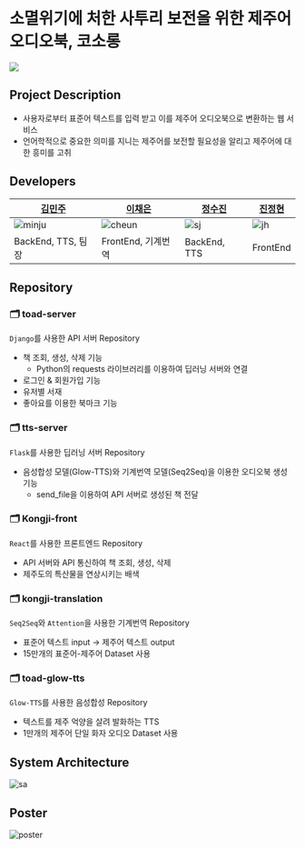 # 소멸위기에 처한 사투리 보전을 위한 제주어 오디오북, 코소롱
![](https://user-images.githubusercontent.com/81242672/169936577-7bc4d24a-53e0-4615-a019-9ef060b8946f.png)
## Project Description
- 사용자로부터 표준어 텍스트를 입력 받고 이를 제주어 오디오북으로 변환하는 웹 서비스
- 언어학적으로 중요한 의미를 지니는 제주어를 보전할 필요성을 알리고 제주어에 대한 흥미를 고취

## Developers
|[김민주](https://github.com/MINJU-KIMmm)|[이채은](https://github.com/lcheun)|[정수진](https://github.com/offsujin)|[진정현](https://github.com/jh-jin)|
|---|---|---|---|
|![minju](https://github.com/MINJU-KIMmm.png)|![cheun](https://github.com/lcheun.png)|![sj](https://github.com/offsujin.png)|![jh](https://github.com/jh-jin.png)|
|BackEnd, TTS, 팀장|FrontEnd, 기계번역|BackEnd, TTS|FrontEnd|

## Repository
### 🗂 toad-server
`Django`를 사용한 API 서버 Repository
- 책 조회, 생성, 삭제 기능
  - Python의 requests 라이브러리를 이용하여 딥러닝 서버와 연결
- 로그인 & 회원가입 기능
- 유저별 서재
- 좋아요를 이용한 북마크 기능
### 🗂 tts-server
`Flask`를 사용한 딥러닝 서버 Repository
- 음성합성 모델(Glow-TTS)와 기계번역 모델(Seq2Seq)을 이용한 오디오북 생성 기능
  - send_file을 이용하여 API 서버로 생성된 책 전달
### 🗂 Kongji-front
`React`를 사용한 프론트엔드 Repository
- API 서버와 API 통신하여 책 조회, 생성, 삭제
- 제주도의 특산물을 연상시키는 배색
### 🗂 kongji-translation
`Seq2Seq`와 `Attention`을 사용한 기계번역 Repository
- 표준어 텍스트 input -> 제주어 텍스트 output
- 15만개의 표준어-제주어 Dataset 사용
### 🗂 toad-glow-tts
`Glow-TTS`를 사용한 음성합성 Repository
- 텍스트를 제주 억양을 살려 발화하는 TTS
- 1만개의 제주어 단일 화자 오디오 Dataset 사용

## System Architecture
![sa](https://user-images.githubusercontent.com/81242672/169937276-3cf2821a-8fd7-44bc-8e0c-6083c7b18c86.png)
## Poster
![poster](https://user-images.githubusercontent.com/81242672/169936844-82d574c8-50ac-4b8e-aba4-35c99c1bdd33.png)



